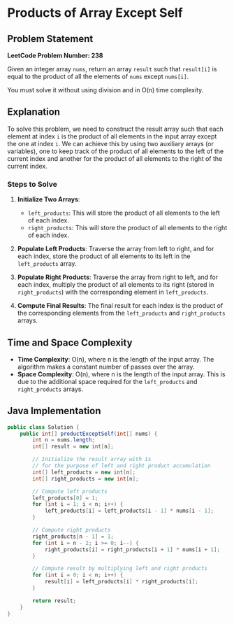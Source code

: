 # Products of Array Except Self

## Problem Statement

**LeetCode Problem Number: 238**

Given an integer array `nums`, return an array `result` such that `result[i]` is equal to the product of all the elements of `nums` except `nums[i]`.

You must solve it without using division and in O(n) time complexity.

## Explanation

To solve this problem, we need to construct the result array such that each element at index `i` is the product of all elements in the input array except the one at index `i`. We can achieve this by using two auxiliary arrays (or variables), one to keep track of the product of all elements to the left of the current index and another for the product of all elements to the right of the current index.

### Steps to Solve

1. **Initialize Two Arrays**: 
   - `left_products`: This will store the product of all elements to the left of each index.
   - `right_products`: This will store the product of all elements to the right of each index.

2. **Populate Left Products**: 
   Traverse the array from left to right, and for each index, store the product of all elements to its left in the `left_products` array.

3. **Populate Right Products**: 
   Traverse the array from right to left, and for each index, multiply the product of all elements to its right (stored in `right_products`) with the corresponding element in `left_products`.

4. **Compute Final Results**: 
   The final result for each index is the product of the corresponding elements from the `left_products` and `right_products` arrays.

## Time and Space Complexity

- **Time Complexity**: O(n), where n is the length of the input array. The algorithm makes a constant number of passes over the array.
- **Space Complexity**: O(n), where n is the length of the input array. This is due to the additional space required for the `left_products` and `right_products` arrays.

## Java Implementation

```java
public class Solution {
    public int[] productExceptSelf(int[] nums) {
        int n = nums.length;
        int[] result = new int[n];

        // Initialize the result array with 1s
        // for the purpose of left and right product accumulation
        int[] left_products = new int[n];
        int[] right_products = new int[n];

        // Compute left products
        left_products[0] = 1;
        for (int i = 1; i < n; i++) {
            left_products[i] = left_products[i - 1] * nums[i - 1];
        }

        // Compute right products
        right_products[n - 1] = 1;
        for (int i = n - 2; i >= 0; i--) {
            right_products[i] = right_products[i + 1] * nums[i + 1];
        }

        // Compute result by multiplying left and right products
        for (int i = 0; i < n; i++) {
            result[i] = left_products[i] * right_products[i];
        }

        return result;
    }
}
